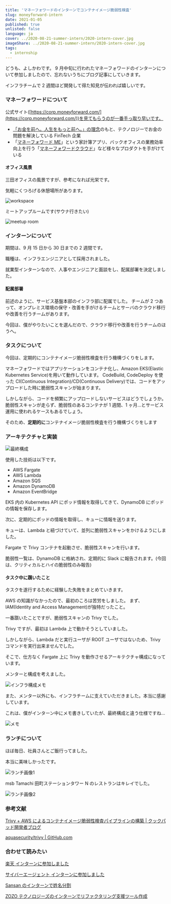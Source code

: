 ```yaml
---
title: 'マネーフォワードのインターンでコンテナイメージ脆弱性検査'
slug: moneyforward-intern
date: 2021-01-05
published: true
unlisted: false
language: ja
cover: ../2020-08-21-summer-intern/2020-intern-cover.jpg
imageShare: ../2020-08-21-summer-intern/2020-intern-cover.jpg
tags:
  - internship
---
```


どうも、よしかわです。
9 月中旬に行われたマネーフォワードのインターンについて参加しましたので、忘れないうちにブログ記事にしていきます。

インフラチームで 2 週間ほど開発して得た知見が伝われば嬉しいです。

### マネーフォワードについて

公式サイト([https://corp.moneyforward.com/](https://corp.moneyforward.com/))を見てもらうのが一番手っ取り早いです。

- [「お金を前へ。人生をもっと前へ。」の理念](https://corp.moneyforward.com/aboutus/mission/)のもと、テクノロジーでお金の問題を解決している FinTech 企業
- 「[マネーフォワード ME](https://moneyforward.com/)」という家計簿アプリ、バックオフィスの業務効率向上を行う「[マネーフォワードクラウド](https://biz.moneyforward.com/)」など様々なプロダクトを手がけている

#### オフィス風景

三田オフィスの風景ですが、参考になれば光栄です。

気軽にくつろげる休憩場所があります。

![workspace](./work-space.webp)

ミートアップルームです(サウナ行きたい)

![meetup room](./meetup-room.webp)

### インターンについて

期間は、9 月 15 日から 30 日までの 2 週間です。

職種は、インフラエンジニアとして採用されました。

就業型インターンなので、人事やエンジニアと面談をし、配属部署を決定しました。

#### 配属部署

前述のように、サービス基盤本部のインフラ部に配属でした。
チームが 2 つあって、オンプレミス環境の保守・改善を手がけるチームとサーバのクラウド移行や改善を行うチームがあります。

今回は、僕がやりたいことを選んだので、クラウド移行や改善を行うチームのほうへ。

### タスクについて

今回は、定期的にコンテナイメージ脆弱性検査を行う機構づくりをします。

マネーフォワードではアプリケーションをコンテナ化し、Amazon EKS(Elastic Kubernetes Service)を用いて動作しています。
CodeBuild, CodeDeploy を使った CI(Continuous Integration)/CD(Continuous Delivery)では、コードをアップロードした時に脆弱性スキャンが始まります。

しかしながら、コードを頻繁にアップロードしないサービスはどうでしょうか。
脆弱性スキャンが走らず、脆弱性のあるコンテナが 1 週間、1 ヶ月…とサービス運用に使われるケースもあるでしょう。

そのため、**定期的に**コンテナイメージ脆弱性検査を行う機構づくりをします

### アーキテクチャと実装

![最終構成](./podoctor.webp)

使用した技術は以下です。

- AWS Fargate
- AWS Lambda
- Amazon SQS
- Amazon DynamoDB
- Amazon EventBridge

EKS 内の Kubernetes API にポッド情報を取得してきて、DynamoDB にポッドの情報を保存します。

次に、定期的にポッドの情報を取得し、キューに情報を送ります。

キューは、Lambda と紐づけていて、並列に脆弱性スキャンをかけるようにしました。

Fargate で Trivy コンテナを起動させ、脆弱性スキャンを行います。

脆弱性一覧は、DynamoDB に格納され、定期的に Slack に報告されます。(今回は、クリティカルとハイの脆弱性のみ報告)

#### タスク中に躓いたこと

タスクを遂行するために経験した失敗をまとめていきます。

AWS の知識がなかったので、最初のころは苦労をしました。
まず、IAM(Identity and Access Management)が独特だったこと。

一番躓いたことですが、脆弱性スキャンの Trivy でした。

Trivy ですが、最初は Lambda 上で動かそうとしていました。

しかしながら、Lambda だと実行ユーザが ROOT ユーザではないため、Trivy コマンドを実行出来ませんでした。

そこで、仕方なく Fargate 上に Trivy を動作させるアーキテクチャ構成になっています。

メンターと構成を考えました。

![インフラ構成メモ](./architecture.webp)

また、メンター以外にも、インフラチームに支えていただきました。本当に感謝しています。

これは、僕がインターン中にメモ書きしていたが、最終構成と違う仕様ですね…

![メモ](./memo.webp)

### ランチについて

ほぼ毎日、社員さんとご飯行ってました。

本当に美味しかったです。

![ランチ画像1](./moneyforward-lunch1.webp)

msb Tamachi 田町ステーションタワー N のレストランはキレイでした。

![ランチ画像2](./moneyforward-lunch2.webp)

### 参考文献

[Trivy + AWS によるコンテナイメージ脆弱性検査パイプラインの構築 | クックパッド開発者ブログ](https://techlife.cookpad.com/entry/catbox)

[aquasecurity/trivy | GitHub.com](https://github.com/aquasecurity/trivy)

### 合わせて読みたい

[楽天 インターンに参加しました](https://yoshikawa.dev/rakuten-intern)

[サイバーエージェント インターンに参加しました](https://yoshikawa.dev/cyberagent-intern)

[Sansan のインターンで姓名分割](https://yoshikawa.dev/sansan-intern)

[ZOZO テクノロジーズのインターンでリファクタリング支援ツール作成](https://yoshikawa.dev/zozo-intern)
